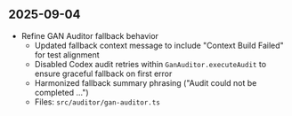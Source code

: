 ## 2025-09-04

- Refine GAN Auditor fallback behavior
  - Updated fallback context message to include "Context Build Failed" for test alignment
  - Disabled Codex audit retries within `GanAuditor.executeAudit` to ensure graceful fallback on first error
  - Harmonized fallback summary phrasing ("Audit could not be completed …")
  - Files: `src/auditor/gan-auditor.ts`

